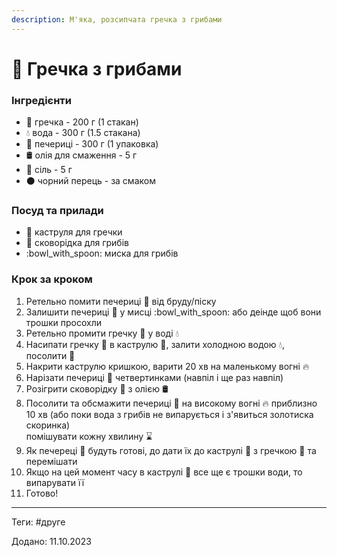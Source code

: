 ```yaml
---
description: М'яка, розсипчата гречка з грибами
---
```


# 🍛 Гречка з грибами

### Інгредієнти

* 🌾 гречка - 200 г (1 стакан)
* 💧 вода - 300 г (1.5 стакана)
* 🍄 печериці - 300 г (1 упаковка)
* 🛢️ олія для смаження - 5 г
* :salt: сіль - 5 г
* ⚫ чорний перець - за смаком

### Посуд та прилади

* 🍲 каструля для гречки
* 🍳 сковорідка для грибів
* :bowl\_with\_spoon: миска для грибів

### Крок за кроком

1. Ретельно помити печериці 🍄 від бруду/піску&#x20;
2. Залишити печериці 🍄 у мисці :bowl\_with\_spoon: або деінде щоб вони трошки просохли
3. Ретельно промити гречку 🌾 у воді :droplet:
4. Насипати гречку 🌾 в каструлю 🍲, залити холодною водою :droplet:, посолити :salt:
5. Накрити каструлю кришкою, варити 20 хв на маленькому вогні :fire:
6. Нарізати печериці 🍄 четвертинками (навпіл і ще раз навпіл)
7. Розігрити сковорідку 🍳 з олією 🛢️
8. Посолити та обсмажити печериці 🍄 на високому вогні :fire: приблизно 10 хв (або поки вода з грибів не випарується і з'явиться золотиска скоринка)\
   помішувати кожну хвилину :hourglass:
9. Як печереці 🍄 будуть готові, до дати їх до каструлі 🍲 з гречкою 🌾 та перемішати
10. Якщо на цей момент часу в каструлі 🍲 все ще є трошки води, то випарувати її
11. Готово!

***

Теги: #друге

Додано: 11.10.2023
